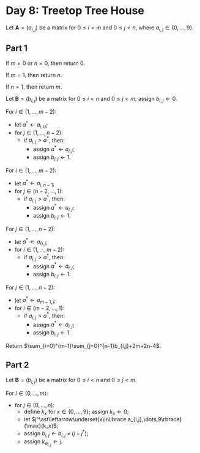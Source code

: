 <!-- day08.md -->
<!-- Licensed under the MIT license. -->

# Day 8: Treetop Tree House

Let $\mathbf{A}=(a_{i,j})$ be a matrix for $0\leq i\lt m$ and $0\leq j\lt n$,
where $a_{i,j}\in\lbrace 0,\dots,9\rbrace$.

## Part 1

If $m=0$ or $n=0$, then return $0$.

If $m=1$, then return $n$.

If $n=1$, then return $m$.

Let $\mathbf{B}=(b_{i,j})$ be a matrix for $0\leq i\lt n$ and $0\leq j\lt m$;
assign $b_{i,j}\leftarrow 0$.

For $i\in(1,\dots,m-2)$:

* let $a^\ast\leftarrow a_{i,0}$;
* for $j\in(1,\dots,n-2)$:
  * if $a_{i,j}\gt a^\ast$, then:
    * assign $a^\ast\leftarrow a_{i,j}$;
    * assign $b_{i,j}\leftarrow 1$.

For $i\in(1,\dots,m-2)$:

* let $a^\ast\leftarrow a_{i,n-1}$;
* for $j\in(n-2,\dots,1)$:
  * if $a_{i,j}\gt a^\ast$, then:
    * assign $a^\ast\leftarrow a_{i,j}$;
    * assign $b_{i,j}\leftarrow 1$.

For $j\in(1,\dots,n-2)$:

* let $a^\ast\leftarrow a_{0,j}$;
* for $i\in(1,\dots,m-2)$:
  * if $a_{i,j}\gt a^\ast$, then:
    * assign $a^\ast\leftarrow a_{i,j}$;
    * assign $b_{i,j}\leftarrow 1$.

For $j\in(1,\dots,n-2)$:

* let $a^\ast\leftarrow a_{m-1,j}$;
* for $i\in(m-2,\dots,1)$:
  * if $a_{i,j}\gt a^\ast$, then:
    * assign $a^\ast\leftarrow a_{i,j}$;
    * assign $b_{i,j}\leftarrow 1$.

Return $\sum_{i=0}^{m-1}\sum_{j=0}^{n-1}b_{i,j}+2m+2n-4$.

## Part 2

Let $\mathbf{B}=(b_{i,j})$ be a matrix for $0\leq i\lt n$ and $0\leq j\lt m$.

For $i\in(0,\dots,m)$:

* for $j\in(0,\dots,n)$:
  * define $k_x$ for $x\in\lbrace 0,\dots,9\rbrace$; assign $k_x\leftarrow 0$;
  * let $j^\ast\leftarrow\underset{x\in\lbrace a_{i,j},\dots,9\rbrace}{\max}(k_x)$;
  * assign $b_{i,j}\leftarrow b_{i,j}\times(j-j^\ast)$;
  * assign $k_{a_{i,j}}\leftarrow j$.
